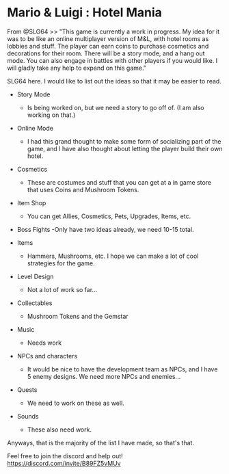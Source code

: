 # Mario & Luigi : Hotel Mania
 From @SLG64 >> "This game is currently a work in progress. My idea for it was to be like an online multiplayer version of M&L, with hotel rooms as lobbies and stuff. The player can earn coins to purchase cosmetics and decorations for their room. There will be a story mode, and a hang out mode. You can also engage in battles with other players if you would like. I will gladly take any help to expand on this game."

SLG64 here. I would like to list out the ideas so that it may be easier to read.

- Story Mode
  - Is being worked on, but we need a story to go off of. (I am also working on that.)

- Online Mode
  - I had this grand thought to make some form of socializing part of the game, and I have also thought about letting the player build their own hotel.

- Cosmetics
  - These are costumes and stuff that you can get at a in game store that uses Coins and Mushroom Tokens.

- Item Shop
  - You can get Allies, Cosmetics, Pets, Upgrades, Items, etc.

- Boss Fights
  -Only have two ideas already, we need 10-15 total.

- Items
  - Hammers, Mushrooms, etc. I hope we can make a lot of cool strategies for the game.

- Level Design
  - Not a lot of work so far...

- Collectables
  - Mushroom Tokens and the Gemstar

- Music
  - Needs work

- NPCs and characters
  - It would be nice to have the development team as NPCs, and I have 5 enemy designs. We need more NPCs and enemies...

- Quests
  - We need to work on these as well.

- Sounds
  - These also need work.

Anyways, that is the majority of the list I have made, so that's that.

Feel free to join the discord and help out! 
https://discord.com/invite/B89FZ5vMUv
